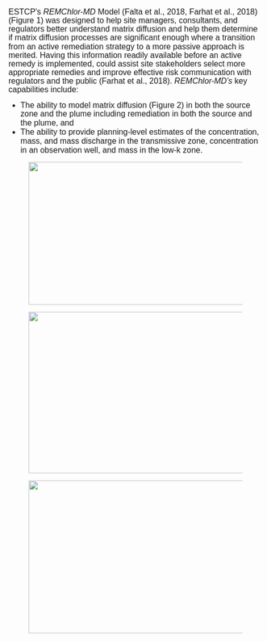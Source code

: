 <p style='margin-top:0in;margin-right:0in;margin-bottom:8.0pt;margin-left:0in;line-height:107%;font-size:15px;font-family:"Calibri",sans-serif;'><span style='font-size:16px;line-height:107%;font-family:"Arial",sans-serif;'>ESTCP&rsquo;s<em>&nbsp;REMChlor-MD</em> Model (Falta et al., 2018, Farhat et al., 2018) (Figure 1) was designed to help site managers, consultants, and regulators better understand matrix diffusion and help them determine if matrix diffusion processes are significant enough where a transition from an active remediation strategy to a more passive approach is merited. Having this information readily available before an active remedy is implemented, could assist site stakeholders select more appropriate remedies and improve effective risk communication with regulators and the public (Farhat et al., 2018). <em>REMChlor-MD&rsquo;s&nbsp;</em>key capabilities include:</span></p>
  <ul>
  <li><span style='line-height:107%;font-family:"Arial",sans-serif;font-size:16px;'>The ability to model matrix diffusion (Figure 2) in both the source zone and the plume including remediation in both the source and the plume, and&nbsp;</span></li>
    <li><span style='line-height:107%;font-family:"Arial",sans-serif;font-size:16px;'>The ability to provide planning-level estimates of the concentration, mass, and mass discharge in the transmissive zone, concentration in an observation well, and mass in the low-k zone.</span></li>
      </ul>
      
 <style>
      figcaption {
        text-align: center;
        font-size: 18pt;
      }
</style>
      
<div class="col-md-4">
      <a href="https://youtu.be/NQKblmf9mvs" target="_blank">
        <figure>
        <img src="06_Matrix/FIG/Tool6d_fig1.png" width= 468 height=283 class="center">
          </figure>
          </a>
          </div>
          
 <div class="col-md-4" style = "text-align: justify;">
            <a href="https://serdp-estcp.org/Program-Areas/Environmental-Restoration/Contaminated-Groundwater/Persistent-Contamination/ER-201426/(language)/eng-US" target="_blank">
              <figure>
              <img src="06_Matrix/FIG/Tool6d_fig2.png" width= 468 height=320 class="center">
                </figure>
                </a>
                </div>
                
 <div class="col-md-4" style = "text-align: justify;">
                    <figure>
                    <img src="06_Matrix/FIG/Tool6d_fig3.png" width= 468 height=303 class="center">
                      </figure>
 </div>